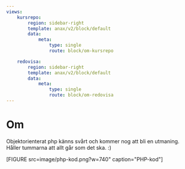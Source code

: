 ```yaml
---
views:
    kursrepo:
        region: sidebar-right
        template: anax/v2/block/default
        data:
            meta:
                type: single
                route: block/om-kursrepo

    redovisa:
        region: sidebar-right
        template: anax/v2/block/default
        data:
            meta:
                type: single
                route: block/om-redovisa
---
```

Om
=========================

Objektorienterat php känns svårt och kommer nog att bli en utmaning.
Håller tummarna att allt går som det ska. :)

[FIGURE src=image/php-kod.png?w=740" caption="PHP-kod"]

